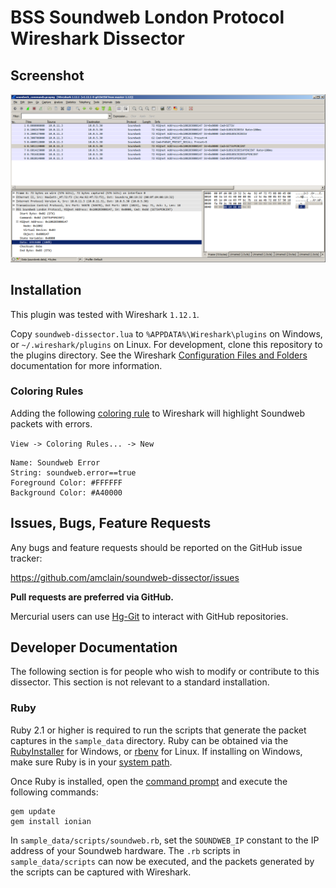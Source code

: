 # BSS Soundweb London Protocol Wireshark Dissector

## Screenshot
![BSS Soundweb London Protocol Wireshark Dissector Screenshot](screenshot.png)


## Installation

This plugin was tested with Wireshark `1.12.1`.

Copy `soundweb-dissector.lua` to `%APPDATA%\Wireshark\plugins` on Windows, or
`~/.wireshark/plugins` on Linux. For development, clone this repository to the
plugins directory. See the Wireshark [Configuration Files and Folders](https://www.wireshark.org/docs/wsug_html_chunked/ChAppFilesConfigurationSection.html)
documentation for more information.


### Coloring Rules

Adding the following [coloring rule](https://www.wireshark.org/docs/wsug_html_chunked/ChCustColorizationSection.html)
to Wireshark will highlight Soundweb packets with errors.

`View -> Coloring Rules... -> New`

    Name: Soundweb Error
    String: soundweb.error==true
    Foreground Color: #FFFFFF
    Background Color: #A40000


## Issues, Bugs, Feature Requests

Any bugs and feature requests should be reported on the GitHub issue tracker:

https://github.com/amclain/soundweb-dissector/issues


**Pull requests are preferred via GitHub.**

Mercurial users can use [Hg-Git](http://hg-git.github.io/) to interact with
GitHub repositories.


## Developer Documentation

The following section is for people who wish to modify or contribute to this
dissector. This section is not relevant to a standard installation.


### Ruby

Ruby 2.1 or higher is required to run the scripts that generate the packet
captures in the `sample_data` directory. Ruby can be obtained via the
[RubyInstaller](http://rubyinstaller.org/downloads/) for Windows, or
[rbenv](https://github.com/sstephenson/rbenv) for Linux. If installing on
Windows, make sure Ruby is in your [system path](http://www.computerhope.com/issues/ch000549.htm).

Once Ruby is installed, open the [command prompt](http://windows.microsoft.com/en-us/windows-vista/open-a-command-prompt-window)
and execute the following commands:

    gem update
    gem install ionian

In `sample_data/scripts/soundweb.rb`, set the `SOUNDWEB_IP` constant to the IP
address of your Soundweb hardware. The `.rb` scripts in `sample_data/scripts`
can now be executed, and the packets generated by the scripts can be captured
with Wireshark.
